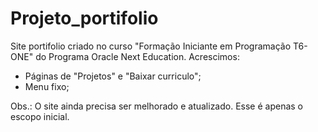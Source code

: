 # Projeto_portifolio
 Site portifolio criado no curso "Formação Iniciante em Programação T6-ONE" do Programa Oracle Next Education.
 Acrescimos:
 - Páginas de "Projetos" e "Baixar curriculo";
 - Menu fixo;

Obs.: O site ainda precisa ser melhorado e atualizado. Esse é apenas o escopo inicial.
